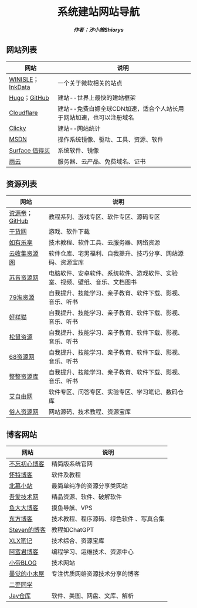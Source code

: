 <center><h1>系统建站网站导航</h1></center>

<center><h5>作者：汐小旅Shiorys</h5></center>



## 网站列表

| 网站                                                         | 说明                                                         |
| ------------------------------------------------------------ | ------------------------------------------------------------ |
| [WINISLE](https://www.winisle.com/)；[InkData](https://inkdata.net/) | 一个关于微软相关的站点                                       |
| [Hugo](https://gohugo.io/)；[GitHub](https://github.com/gohugoio/hugo) | 建站--世界上最快的建站框架                                   |
| [Cloudflare](https://www.cloudflare-cn.com/)                 | 建站--免费白嫖全球CDN加速，适合个人站长用于网站加速，也可以注册域名 |
| [Clicky](https://clicky.com/)                                | 建站--网站统计                                               |
| [MSDN](https://msdn.itellyou.cn/)                            | 操作系统镜像、驱动、工具、资源、软件                         |
| [Surface 值得买](https://surface.wiki/)                      | 系统软件、镜像                                               |
| [雨云](https://www.rainyun.com/)                             | 服务器、云产品、免费域名、证书                               |





## 资源列表

| 网站                                                         | 说明                                                         |
| ------------------------------------------------------------ | ------------------------------------------------------------ |
| [资源帝](https://www.ziyuand.com/)；[GitHub](https://github.com/zyd258) | 教程系列、游戏专区、软件专区、源码专区                       |
| [干货网](https://ganhuo.win/)                                | 游戏、软件下载                                               |
| [如有乐享](https://51.ruyo.net/)                             | 技术教程、软件工具、云服务器、网络资源                       |
| [云收集资源网](https://www.ysjzyw.cn/)                       | 软件仓库、宅男福利、自我提升、技巧分享、网站源码、资源宝库   |
| [苏音资源网](https://www.suyin66.com/)                       | 电脑软件、安卓软件、系统软件、游戏软件、实验室、视频、壁纸、音乐、文档图书 |
| [79淘资源](http://www.79tao.com/)                            | 自我提升、技能学习、亲子教育、软件下载、影视、音乐、听书     |
| [好样猫](https://www.haoyangmao18.com/)                      | 自我提升、技能学习、亲子教育、软件下载、影视、音乐、听书     |
| [松鼠资源](https://www.superlgr.com/)                        | 自我提升、技能学习、亲子教育、软件下载、影视、音乐、听书     |
| [68资源网](https://www.hym68.com/)                           | 自我提升、技能学习、亲子教育、软件下载、影视、音乐、听书     |
| [整整资源库](https://www.zzflml.com/)                        | 自我提升、技能学习、亲子教育、软件下载、影视、音乐、听书     |
| [艾自由网](https://www.ifree6.cn/)                           | 软件专区、问答专区、实验专区、学习笔记、数码仓库             |
| [俗人资源网](https://www.surenwangluo.com/)                  | 网站源码、技术教程、资源宝库                                 |





## 博客网站

| 网站                                     | 说明                                    |
| ---------------------------------------- | --------------------------------------- |
| [不忘初心博客](https://www.pc528.net/)   | 精简版系统官网                          |
| [怀特博客](https://www.ylesb.com/)       | 软件及教程                              |
| [北慕小站](https://blog.gd.cn/)          | 最简单纯净的资源分享类网站              |
| [吾爱技术网](https://www.wuaijs.cn/)     | 精品资源、软件、破解软件                |
| [鱼大大博客](https://www.yudada.cn/)     | 摸鱼导航、VPS                           |
| [东方博客](https://dfwl6.cn/)            | 技术教程、程序源码、绿色软件 、写真合集 |
| [Steven的博客](https://blog.stevenw.cc/) | 教程如ChatGPT                           |
| [XLX笔记](https://www.xlxbk.cn/)         | 技术综合、资源宝库                      |
| [阿蛮君博客](https://www.amjun.com/)     | 编程学习、运维技术、资源中心            |
| [小帝BLOG](https://www.xiaodiblog.cn/)   | 技术网站                                |
| [墨觉的小木屋](http://mojuec.cn/)        | 专注优质网络资源技术分享的博客          |
| [二歪同学](https://www.waistu.com/)      |                                         |
| [Jay仓库](https://jayhome.cc/)           | 软件、美图、网盘、文库、解析            |

